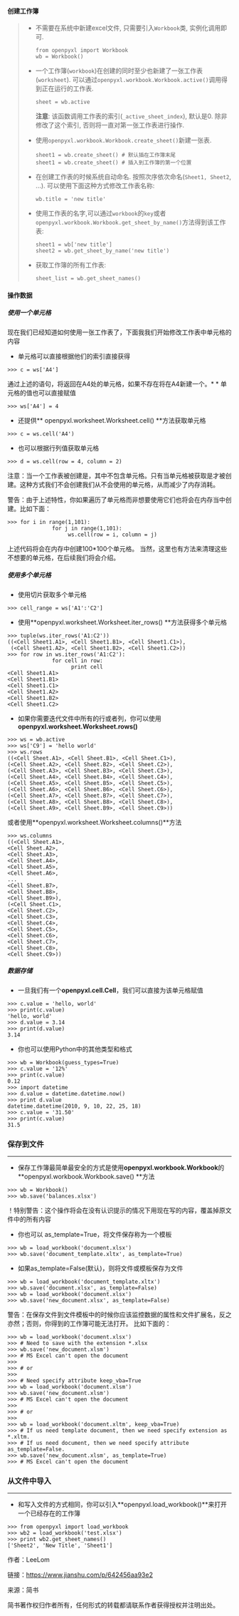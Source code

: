 #### 创建工作簿

> - 不需要在系统中新建excel文件, 只需要引入`Workbook`类, 实例化调用即可.
>
>   ```
>   from openpyxl import Workbook
>   wb = Workbook()
>   ```
>
> - 一个工作簿(`workbook`)在创建的同时至少也新建了一张工作表(`worksheet`). 可以通过`openpyxl.workbook.Workbook.active()`调用得到正在运行的工作表.
>
>   ```
>   sheet = wb.active
>   ```
>
>   **注意**: 该函数调用工作表的索引(`_active_sheet_index`), 默认是0. 除非修改了这个索引, 否则将一直对第一张工作表进行操作.
>
> - 使用`openpyxl.workbook.Workbook.create_sheet()`新建一张表.
>
>   ```
>   sheet1 = wb.create_sheet() # 默认插在工作簿末尾
>   sheet1 = wb.create_sheet() # 插入到工作簿的第一个位置
>   ```
>
> - 在创建工作表的时候系统自动命名. 按照次序依次命名(`Sheet1, Sheet2`, ...). 可以使用下面这种方式修改工作表名称:
>
>   ```
>   wb.title = 'new title'
>   ```
>
> - 使用工作表的名字,可以通过`workbook`的`key`或者`openpyxl.workbook.Workbook.get_sheet_by_name()`方法得到该工作表:
>
>   ```
>   sheet1 = wb['new title']
>   sheet2 = wb.get_sheet_by_name('new title')
>   ```
>
> - 获取工作簿的所有工作表:
>
>   ```
>   sheet_list = wb.get_sheet_names()
>   ```

#### 操作数据

##### 使用一个单元格

现在我们已经知道如何使用一张工作表了，下面我我们开始修改工作表中单元格的内容

- 单元格可以直接根据他们的索引直接获得

```
>>> c = ws['A4']
```

通过上述的语句，将返回在A4处的单元格，如果不存在将在A4新建一个。* * 单元格的值也可以直接赋值

```
>>> ws['A4'] = 4
```

- 还提供** openpyxl.worksheet.Worksheet.cell()
   **方法获取单元格

```
>>> c = ws.cell('A4')
```

- 也可以根据行列值获取单元格

```
>>> d = ws.cell(row = 4, column = 2)
```

注意：当一个工作表被创建是，其中不包含单元格。只有当单元格被获取是才被创建。这种方式我们不会创建我们从不会使用的单元格，从而减少了内存消耗。

警告：由于上述特性，你如果遍历了单元格而非想要使用它们也将会在内存当中创建。比如下面：

```
>>> for i in range(1,101):
              for j in range(1,101):
                   ws.cell(row = i, column = j)
```

上述代码将会在内存中创建100*100个单元格。
 当然，这里也有方法来清理这些不想要的单元格，在后续我们将会介绍。

##### 使用多个单元格

- 使用切片获取多个单元格

```
>>> cell_range = ws['A1':'C2']
```

- 使用**openpyxl.worksheet.Worksheet.iter_rows()
   **方法获得多个单元格

```
>>> tuple(ws.iter_rows('A1:C2'))
((<Cell Sheet1.A1>, <Cell Sheet1.B1>, <Cell Sheet1.C1>),
 (<Cell Sheet1.A2>, <Cell Sheet1.B2>, <Cell Sheet1.C2>))
>>> for row in ws.iter_rows('A1:C2'):
              for cell in row:
                    print cell
<Cell Sheet1.A1>
<Cell Sheet1.B1>
<Cell Sheet1.C1>
<Cell Sheet1.A2>
<Cell Sheet1.B2>
<Cell Sheet1.C2>
```

- 如果你需要迭代文件中所有的行或者列，你可以使用**openpyxl.worksheet.Worksheet.rows()** 

```
>>> ws = wb.active
>>> ws['C9'] = 'hello world'
>>> ws.rows
((<Cell Sheet.A1>, <Cell Sheet.B1>, <Cell Sheet.C1>),
(<Cell Sheet.A2>, <Cell Sheet.B2>, <Cell Sheet.C2>),
(<Cell Sheet.A3>, <Cell Sheet.B3>, <Cell Sheet.C3>),
(<Cell Sheet.A4>, <Cell Sheet.B4>, <Cell Sheet.C4>),
(<Cell Sheet.A5>, <Cell Sheet.B5>, <Cell Sheet.C5>),
(<Cell Sheet.A6>, <Cell Sheet.B6>, <Cell Sheet.C6>),
(<Cell Sheet.A7>, <Cell Sheet.B7>, <Cell Sheet.C7>),
(<Cell Sheet.A8>, <Cell Sheet.B8>, <Cell Sheet.C8>),
(<Cell Sheet.A9>, <Cell Sheet.B9>, <Cell Sheet.C9>))
```

或者使用**openpyxl.worksheet.Worksheet.columns()**方法

```
>>> ws.columns
((<Cell Sheet.A1>,
<Cell Sheet.A2>,
<Cell Sheet.A3>,
<Cell Sheet.A4>,
<Cell Sheet.A5>,
<Cell Sheet.A6>,
...
<Cell Sheet.B7>,
<Cell Sheet.B8>,
<Cell Sheet.B9>),
(<Cell Sheet.C1>,
<Cell Sheet.C2>,
<Cell Sheet.C3>,
<Cell Sheet.C4>,
<Cell Sheet.C5>,
<Cell Sheet.C6>,
<Cell Sheet.C7>,
<Cell Sheet.C8>,
<Cell Sheet.C9>))
```

##### 数据存储

- 一旦我们有一个**openpyxl.cell.Cell**，我们可以直接为该单元格赋值

```
>>> c.value = 'hello, world'
>>> print(c.value)
'hello, world'
>>> d.value = 3.14
>>> print(d.value)
3.14
```

- 你也可以使用Python中的其他类型和格式

```
>>> wb = Workbook(guess_types=True)
>>> c.value = '12%'
>>> print(c.value)
0.12
>>> import datetime
>>> d.value = datetime.datetime.now()
>>> print d.value
datetime.datetime(2010, 9, 10, 22, 25, 18)
>>> c.value = '31.50'
>>> print(c.value)
31.5
```

### 保存到文件

------

- 保存工作簿最简单最安全的方式是使用**openpyxl.workbook.Workbook**的**openpyxl.workbook.Workbook.save()
   **方法

```
>>> wb = Workbook()
>>> wb.save('balances.xlsx')
```

！特别警告：这个操作将会在没有认识提示的情况下用现在写的内容，覆盖掉原文件中的所有内容

- 你也可以 as_template=True，将文件保存称为一个模板

```
>>> wb = load_workbook('document.xlsx')
>>> wb.save('document_template.xltx', as_template=True)
```

- 如果as_template=False(默认)，则将文件或模板保存为文件

```
>>> wb = load_workbook('document_template.xltx')
>>> wb.save('document.xlsx', as_template=False)
>>> wb = load_workbook('document.xlsx')
>>> wb.save('new_document.xlsx', as_template=False)
```

警告：在保存文件到文件模板中的时候你应该监控数据的属性和文件扩展名，反之亦然；否则，你得到的工作簿可能无法打开。
 比如下面的：

```
>>> wb = load_workbook('document.xlsx')
>>> # Need to save with the extension *.xlsx
>>> wb.save('new_document.xlsm')
>>> # MS Excel can't open the document
>>>
>>> # or
>>>
>>> # Need specify attribute keep_vba=True
>>> wb = load_workbook('document.xlsm')
>>> wb.save('new_document.xlsm')
>>> # MS Excel can't open the document
>>>
>>> # or
>>>
>>> wb = load_workbook('document.xltm', keep_vba=True)
>>> # If us need template document, then we need specify extension as *.xltm.
>>> # If us need document, then we need specify attribute as_template=False.
>>> wb.save('new_document.xlsm', as_template=True)
>>> # MS Excel can't open the document
```

### 从文件中导入

------

- 和写入文件的方式相同，你可以引入**openpyxl.load_workbook()**来打开一个已经存在的工作簿

```
>>> from openpyxl import load_workbook
>>> wb2 = load_workbook('test.xlsx')
>>> print wb2.get_sheet_names()
['Sheet2', 'New Title', 'Sheet1']
```

作者：LeeLom

链接：https://www.jianshu.com/p/642456aa93e2

来源：简书

简书著作权归作者所有，任何形式的转载都请联系作者获得授权并注明出处。